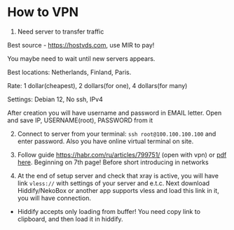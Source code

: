 # How to VPN

1. Need server to transfer traffic 
  
Best source - https://hostvds.com, use MIR to pay!

You maybe need to wait until new servers appears.

Best locations: Netherlands, Finland, Paris.

Rate: 1 dollar(cheapest), 2 dollars(for one), 4 dollars(for many)

Settings: Debian 12, No ssh, IPv4

After creation you will have username and password in EMAIL letter. Open and save IP, USERNAME(root), PASSWORD from it

2. Connect to server from your terminal: `ssh root@100.100.100.100` and enter password. Also you have online virtual terminal on site.

3. Follow guide https://habr.com/ru/articles/799751/ (open with vpn) or [pdf here](./habr.pdf). Beginning on 7th page! Before short introducing in networks

4. At the end of setup server and check that xray is active, you will have link `vless://` with settings of your server and e.t.c. Next download Hiddify/NekoBox or another app supports vless and load this link in it, you will have connection.

- Hiddify accepts only loading from buffer! You need copy link to clipboard, and then load it in hiddify.